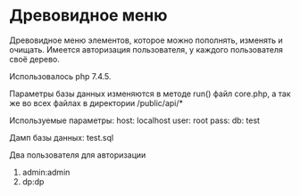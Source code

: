 # Древовидное меню
Древовидное меню элементов, которое можно пополнять, изменять и очищать.
Имеется авторизация пользователя, у каждого пользователя своё дерево.

Использовалось php 7.4.5.

Параметры базы данных изменяются в методе run() файл core.php, а так же во всех файлах в директории /public/api/*

Используемые параметры:
host: localhost
user: root
pass: 
db: test


Дамп базы данных: test.sql

Два пользователя для авторизации
1) admin:admin
2) dp:dp
